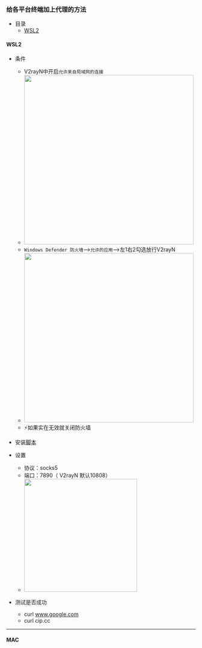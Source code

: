 ### 给各平台终端加上代理的方法
- 目录
  - [WSL2](#)  
#### WSL2
- 条件
  - V2rayN中开启`允许来自局域网的连接`    
  - <img src="https://user-images.githubusercontent.com/32185381/149700844-b2cafe75-1180-4158-8b81-fef0521d78b0.png" width="450">  
  - `Windows Defender 防火墙`-->`允许的应用`-->左1右2勾选放行V2rayN   
  - <img src="https://user-images.githubusercontent.com/32185381/149701357-47b954c0-eb44-4d45-970c-44b0ddaa6ce0.png" width="450"> 
  - ⚡如果实在无效就关闭防火墙

- 安装[脚本](https://github.com/liang-0131/wsl2proxy/blob/master/README-zh.md)
- 设置
  - 协议：socks5
  - 端口：7890（ V2rayN 默认10808） 
  - <img src="https://user-images.githubusercontent.com/32185381/149701826-24401f7d-de82-4ffd-a8d8-a0648c845eff.png" width="300">
- 测试是否成功
  - curl www.google.com
  - curl cip.cc
---
#### MAC


